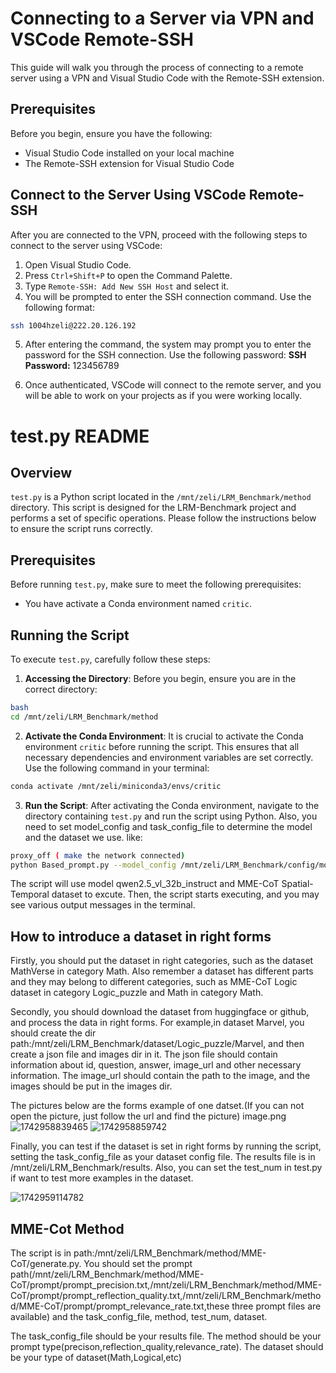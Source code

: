 # Connecting to a Server via VPN and VSCode Remote-SSH

This guide will walk you through the process of connecting to a remote server using a VPN and Visual Studio Code with the Remote-SSH extension.

## Prerequisites

Before you begin, ensure you have the following:

- Visual Studio Code installed on your local machine
- The Remote-SSH extension for Visual Studio Code

## Connect to the Server Using VSCode Remote-SSH

After you are connected to the VPN, proceed with the following steps to connect to the server using VSCode:

1. Open Visual Studio Code.
2. Press `Ctrl+Shift+P` to open the Command Palette.
3. Type `Remote-SSH: Add New SSH Host` and select it.
4. You will be prompted to enter the SSH connection command. Use the following format:

```bash
ssh 1004hzeli@222.20.126.192
```
5. After entering the command, the system may prompt you to enter the password for the SSH connection. Use the following password:
**SSH Password:** 123456789

6. Once authenticated, VSCode will connect to the remote server, and you will be able to work on your projects as if you were working locally.
# test.py README

## Overview
`test.py` is a Python script located in the `/mnt/zeli/LRM_Benchmark/method` directory. This script is designed for the LRM-Benchmark project and performs a set of specific operations. Please follow the instructions below to ensure the script runs correctly.

## Prerequisites
Before running `test.py`, make sure to meet the following prerequisites:

- You have activate a Conda environment named `critic`.

## Running the Script
To execute `test.py`, carefully follow these steps:

1. **Accessing the Directory**:
Before you begin, ensure you are in the correct directory:

```bash
bash
cd /mnt/zeli/LRM_Benchmark/method
```
2. **Activate the Conda Environment**:
   It is crucial to activate the Conda environment `critic` before running the script. This ensures that all necessary dependencies and environment variables are set correctly. Use the following command in your terminal:

```bash
conda activate /mnt/zeli/miniconda3/envs/critic
```

3. **Run the Script**:
After activating the Conda environment, navigate to the directory containing `test.py` and run the script using Python.
Also, you need to set model_config and task_config_file to determine the model and the dataset we use.
like:

```bash
proxy_off ( make the network connected)
python Based_prompt.py --model_config /mnt/zeli/LRM_Benchmark/config/model_config/api_qwen2.5_vl_32b_instruct_config.json --task_config_file /mnt/zeli/LRM_Benchmark/dataset/Space-Time/MME-CoT/Spatial-Temporal.json --test_num 2
```
The script will use model qwen2.5_vl_32b_instruct and MME-CoT Spatial-Temporal dataset to excute.
Then, the script starts executing, and you may see various output messages in the terminal.

## How to introduce a dataset in right forms
Firstly, you should put the dataset in right categories, such as the dataset MathVerse in category Math. Also remember a dataset has different parts and they may belong to different categories, such as MME-CoT Logic dataset in category Logic_puzzle and Math in category Math.

Secondly, you should download the dataset from huggingface or github, and process the data in right forms. For example,in dataset Marvel, you should create the dir path:/mnt/zeli/LRM_Benchmark/dataset/Logic_puzzle/Marvel, and then create a json file and images dir in it. The json file should contain information about id, question, answer, image_url and other necessary information. The image_url should contain the path to the image, and the images should be put in the images dir.

The pictures below are the forms example of one datset.(If you can not open the picture, just follow the url and find the picture)
image.png![1742958839465](/mnt/zeli/LRM_Benchmark/readme_img/1742958839465.png)
![1742958859742](/mnt/zeli/LRM_Benchmark/readme_img/1742958859742.png)

Finally, you can test if the dataset is set in right forms by running the script, setting the task_config_file as your dataset config file. The results file is in /mnt/zeli/LRM_Benchmark/results.
Also, you can set the test_num in test.py if want to test more examples in the dataset.

![1742959114782](/mnt/zeli/LRM_Benchmark/readme_img/1742959114782.png)

## MME-Cot Method
The script is in path:/mnt/zeli/LRM_Benchmark/method/MME-CoT/generate.py.
You should set the prompt path(/mnt/zeli/LRM_Benchmark/method/MME-CoT/prompt/prompt_precision.txt,/mnt/zeli/LRM_Benchmark/method/MME-CoT/prompt/prompt_reflection_quality.txt,/mnt/zeli/LRM_Benchmark/method/MME-CoT/prompt/prompt_relevance_rate.txt,these three prompt files are available) and the task_config_file, method, test_num, dataset.

The task_config_file should be your results file.
The method should be your prompt type(precison,reflection_quality,relevance_rate).
The dataset should be your type of dataset(Math,Logical,etc)